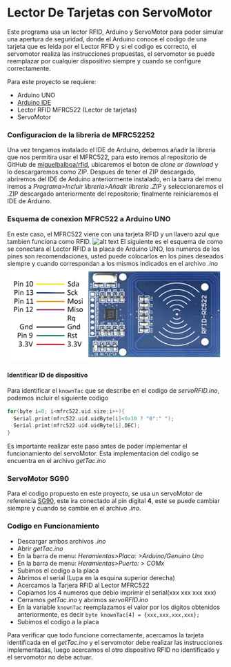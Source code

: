 # Lector De Tarjetas con ServoMotor
Este programa usa un lector RFID, Arduino y ServoMotor para poder simular una apertura de seguridad, donde el Arduino conoce el codigo de una tarjeta que es leida por el Lector RFID y si el codigo es correcto, el servomotor realiza las instrucciones propuestas, el servomotor se puede reemplazar por cualquier dispositivo siempre y cuando se configure correctamente.

Para este proyecto se requiere:
* Arduino UNO
* [Arduino IDE](https://www.arduino.cc/en/Main/Software)
* Lector RFID MFRC522 (Lector de tarjetas)
* ServoMotor

### Configuracion de la libreria de MFRC52252
Una vez tengamos instalado el IDE de Arduino, debemos añadir la libreria que nos permitira usar el MFRC522, para esto iremos al repositorio de GitHub de [miguelbalboa/rfid](https://github.com/miguelbalboa/rfid), ubicaremos el boton de *clone or download* y lo descargaremos como ZIP. Despues de tener el ZIP descargado, abriremos del IDE de Arduino anteriormente instalado, en la barra del menu iremos a *Programa>Incluir libreria>Añadir libreria .ZIP* y seleccionaremos el .ZIP descargado anteriormente del repositorio; finalmente reiniciaremos el IDE de Arduino.

### Esquema de conexion MFRC522 a Arduino UNO
En este caso, el MFRC522 viene con una tarjeta RFID y un llavero azul que tambien funciona como RFID.
![alt text](./src/img/MFRC522-kit.jpg "MFRC522 Kit")
El siguiente es el esquema de como se conectara el Lector RFID a la placa de Arduino UNO, los numeros de los pines son recomendaciones, usted puede colocarlos en los pines deseados siempre y cuando correspondan a los mismos indicados en el archivo *.ino*
![alt text](./src/img/rc522-esquema.png "Logo Title Text 1")

#### Identificar ID de dispositivo

Para identificar el `knownTac` que se describe en el codigo de *servoRFID.ino*, podemos incluir el siguiente codigo
```ino
for(byte i=0; i<mfrc522.uid.size;i++){
  Serial.print(mfrc522.uid.uidByte[i]<0x10 ? "0":" ");
  Serial.print(mfrc522.uid.uidByte[i],DEC);
}
```
Es importante realizar este paso antes de poder implementar el funcionamiento del servoMotor. Esta implementacion del codigo se encuentra en el archivo  *getTac.ino*

### ServoMotor SG90
Para el codigo propuesto en este proyecto, se usa un servoMotor de referencia [SG90](http://www.ee.ic.ac.uk/pcheung/teaching/DE1_EE/stores/sg90_datasheet.pdf), este ira conectado al pin digital **4**, este se puede cambiar siempre y cuando se cambie en el archivo *.ino*.

### Codigo en Funcionamiento
- Descargar ambos archivos *.ino*
- Abrir *getTac.ino*
- En la barra de menu: *Heramientas>Placa: >Arduino/Genuino Uno*
- En la barra de menu: *Heramientas>Puerto: > *COMx**
- Subimos el codigo a la placa
- Abrimos el serial (Lupa en la esquina superior derecha)
- Acercamos la Tarjera RFID al Lector MFRC522
- Copiamos los 4 numeros que debio imprimir el serial(xxx xxx xxx xxx)
 - Cerramos *getTac.ino* y abrimos *servoRFID.ino*
 - En la variable `knownTac` reemplazamos el valor por los digitos obtenidos anteriormente, es decir `byte knownTac[4] = {xxx,xxx,xxx,xxx};`
 - Subimos el codigo a la placa

 Para verificar que todo funcione correctamente, acercamos la tarjeta identificada en el *getTac.ino* y el servomotor debe realizar las instrucciones implementadas, luego acercamos el otro dispositivo RFID no identificado y el servomotor no debe actuar.